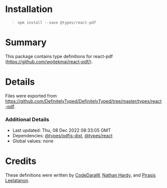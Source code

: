 # Installation
> `npm install --save @types/react-pdf`

# Summary
This package contains type definitions for react-pdf (https://github.com/wojtekmaj/react-pdf/).

# Details
Files were exported from https://github.com/DefinitelyTyped/DefinitelyTyped/tree/master/types/react-pdf.

### Additional Details
 * Last updated: Thu, 08 Dec 2022 08:33:05 GMT
 * Dependencies: [@types/pdfjs-dist](https://npmjs.com/package/@types/pdfjs-dist), [@types/react](https://npmjs.com/package/@types/react)
 * Global values: none

# Credits
These definitions were written by [CodeDaraW](https://github.com/CodeDaraW), [Nathan Hardy](https://github.com/nhardy), and [Pirasis Leelatanon](https://github.com/1pete).
